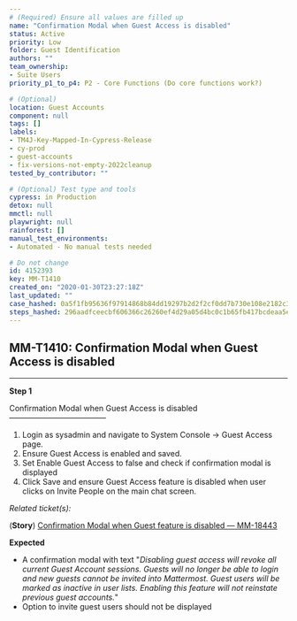 ```yaml
---
# (Required) Ensure all values are filled up
name: "Confirmation Modal when Guest Access is disabled"
status: Active
priority: Low
folder: Guest Identification
authors: ""
team_ownership: 
- Suite Users
priority_p1_to_p4: P2 - Core Functions (Do core functions work?)

# (Optional)
location: Guest Accounts
component: null
tags: []
labels: 
- TM4J-Key-Mapped-In-Cypress-Release
- cy-prod
- guest-accounts
- fix-versions-not-empty-2022cleanup
tested_by_contributor: ""

# (Optional) Test type and tools
cypress: in Production
detox: null
mmctl: null
playwright: null
rainforest: []
manual_test_environments: 
- Automated - No manual tests needed

# Do not change
id: 4152393
key: MM-T1410
created_on: "2020-01-30T23:27:18Z"
last_updated: ""
case_hashed: 0a5f1fb95636f97914868b84dd19297b2d2f2cf0dd7b730e108e2182c36141ae71333dfd650186a243b6558bd18cc137
steps_hashed: 296aadfceecbf606366c26260ef4d29a05d4bc0c1b65fb417bcdeaa5e65d92b33a3e80ab9434cb23e0e9d7fe237a32f8
---
```


<!-- (Auto-generated) Based on frontmatter's "key" and "name" -->

## MM-T1410: Confirmation Modal when Guest Access is disabled

---

**Step 1**

Confirmation Modal when Guest Access is disabled\
–––––––––––––––––––––––––

1. Login as sysadmin and navigate to System Console -> Guest Access page.
2. Ensure Guest Access is enabled and saved.
3. Set Enable Guest Access to false and check if confirmation modal is displayed
4. Click Save and ensure Guest Access feature is disabled when user clicks on Invite People on the main chat screen.

_Related ticket(s):_

(**Story**) [Confirmation Modal when Guest feature is disabled — MM-18443](https://mattermost.atlassian.net/browse/MM-18443)

**Expected**

- A confirmation modal with text "_Disabling guest access will revoke all current Guest Account sessions. Guests will no longer be able to login and new guests cannot be invited into Mattermost. Guest users will be marked as inactive in user lists. Enabling this feature will not reinstate previous guest accounts._"
- Option to invite guest users should not be displayed
